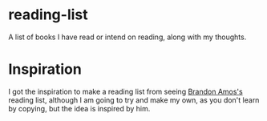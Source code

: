 # reading-list
A list of books I have read or intend on reading, along with my thoughts.

# Inspiration

I got the inspiration to make a reading list from seeing [Brandon Amos's](github.com/bamos) reading list, although I am going to try and make my own, as you don't learn by copying, but the idea is inspired by him.
